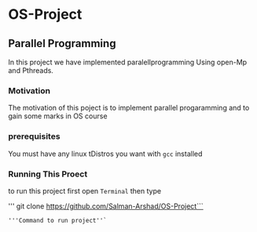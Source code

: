 # OS-Project
## Parallel Programming

In this project we have implemented paralellprogramming Using open-Mp and Pthreads.  

### Motivation

The motivation of this poject is to implement parallel progaramming and to gain some marks in OS
course 

### prerequisites 

You must have any linux tDistros you want with ```gcc``` installed 

### Running This Proect

to run this project first open ```Terminal``` then type

''' git clone https://github.com/Salman-Arshad/OS-Project```
```cd OS-Project'''
'''Command to run project''`

